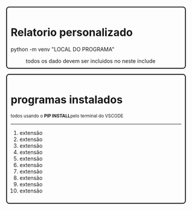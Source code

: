 <head>
    <title>Itens usados no relatorio automatico</title>
</head>
<body>
    <div style="size: 10px;
        border-radius:.5rem;
        border: 2px solid black;
        padding: 10px;
        margin: 1em;">
        <h1>Relatorio personalizado</h1>
        <p>python -m venv "LOCAL DO PROGRAMA"</p>
        <dd>todos os dado devem ser incluidos no neste include</dd>
    </div>
    <div style="size: 10px;
        border-radius:.5rem;
        border: 2px solid black;
        padding: 10px;
        margin: 1em;">
        <H1>programas instalados</H1>
        <sub>todos usando o <strong>PIP INSTALL</strong>pelo terminal do VSCODE</sub>
        <hr>
        <ol>
            <li>extensão</li>
            <li>extensão</li>
            <li>extensão</li>
            <li>extensão</li>
            <li>extensão</li>
            <li>extensão</li>
            <li>extensão</li>
            <li>extensão</li>
            <li>extensão</li>
            <li>extensão</li>
        </ol>
    </div>
    <footer>
        <p></p>
    <footer>
</body>